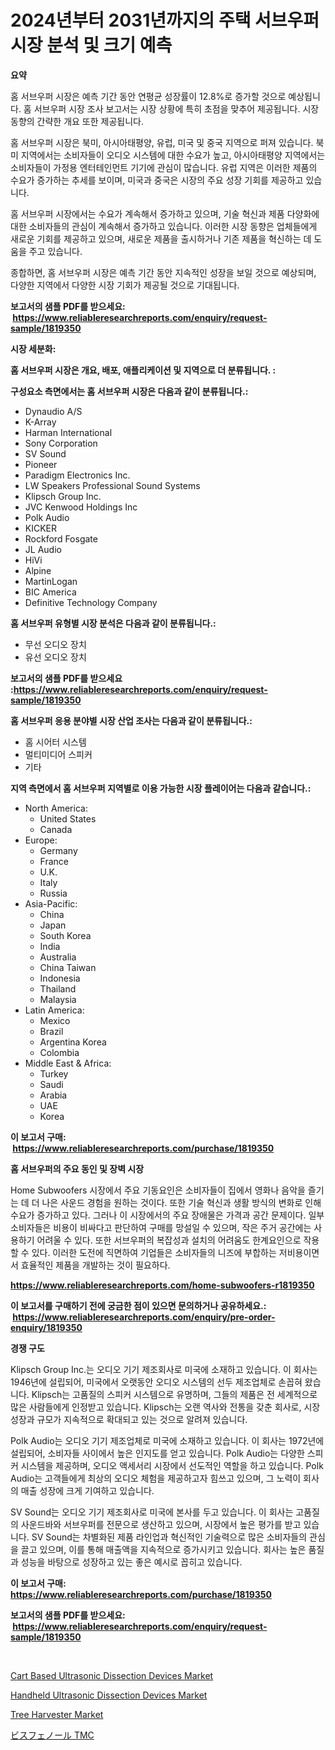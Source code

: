 <p><h1>2024년부터 2031년까지의 주택 서브우퍼 시장 분석 및 크기 예측</h1></p><p><strong>요약</strong></p>
<p><p>홈 서브우퍼 시장은 예측 기간 동안 연평균 성장률이 12.8%로 증가할 것으로 예상됩니다. 홈 서브우퍼 시장 조사 보고서는 시장 상황에 특히 초점을 맞추어 제공됩니다. 시장 동향의 간략한 개요 또한 제공됩니다.</p><p>홈 서브우퍼 시장은 북미, 아시아태평양, 유럽, 미국 및 중국 지역으로 퍼져 있습니다. 북미 지역에서는 소비자들이 오디오 시스템에 대한 수요가 높고, 아시아태평양 지역에서는 소비자들이 가정용 엔터테인먼트 기기에 관심이 많습니다. 유럽 지역은 이러한 제품의 수요가 증가하는 추세를 보이며, 미국과 중국은 시장의 주요 성장 기회를 제공하고 있습니다.</p><p>홈 서브우퍼 시장에서는 수요가 계속해서 증가하고 있으며, 기술 혁신과 제품 다양화에 대한 소비자들의 관심이 계속해서 증가하고 있습니다. 이러한 시장 동향은 업체들에게 새로운 기회를 제공하고 있으며, 새로운 제품을 출시하거나 기존 제품을 혁신하는 데 도움을 주고 있습니다.</p><p>종합하면, 홈 서브우퍼 시장은 예측 기간 동안 지속적인 성장을 보일 것으로 예상되며, 다양한 지역에서 다양한 시장 기회가 제공될 것으로 기대됩니다.</p></p>
<p><strong>보고서의 샘플 PDF를 받으세요: &nbsp;<a href="https://www.reliableresearchreports.com/enquiry/request-sample/1819350">https://www.reliableresearchreports.com/enquiry/request-sample/1819350</a></strong></p>
<p><strong>시장 세분화:</strong></p>
<p><strong> 홈 서브우퍼 시장은 개요, 배포, 애플리케이션 및 지역으로 더 분류됩니다. :</strong></p>
<p><strong>구성요소 측면에서는 홈 서브우퍼 시장은 다음과 같이 분류됩니다.:</strong></p>
<p><ul><li>Dynaudio A/S</li><li>K-Array</li><li>Harman International</li><li>Sony Corporation</li><li>SV Sound</li><li>Pioneer</li><li>Paradigm Electronics Inc.</li><li>LW Speakers Professional Sound Systems</li><li>Klipsch Group Inc.</li><li>JVC Kenwood Holdings Inc</li><li>Polk Audio</li><li>KICKER</li><li>Rockford Fosgate</li><li>JL Audio</li><li>HiVi</li><li>Alpine</li><li>MartinLogan</li><li>BIC America</li><li>Definitive Technology Company</li></ul></p>
<p><strong> 홈 서브우퍼 유형별 시장 분석은 다음과 같이 분류됩니다.:</strong></p>
<p><ul><li>무선 오디오 장치</li><li>유선 오디오 장치</li></ul></p>
<p><strong>보고서의 샘플 PDF를 받으세요 :<a href="https://www.reliableresearchreports.com/enquiry/request-sample/1819350">https://www.reliableresearchreports.com/enquiry/request-sample/1819350</a></strong></p>
<p><strong> 홈 서브우퍼 응용 분야별 시장 산업 조사는 다음과 같이 분류됩니다.:</strong></p>
<p><ul><li>홈 시어터 시스템</li><li>멀티미디어 스피커</li><li>기타</li></ul></p>
<p><strong>지역 측면에서 홈 서브우퍼 지역별로 이용 가능한 시장 플레이어는 다음과 같습니다.:</strong></p>
<p><ul>
    <li>
        North America:
        <ul>
            <li>United States</li>
            <li>Canada</li>
        </ul>
    </li>
    <li>
        Europe:
        <ul>
            <li>Germany</li>
            <li>France</li>
            <li>U.K.</li>
            <li>Italy</li>
            <li>Russia</li>
        </ul>
    </li>
    <li>
        Asia-Pacific:
        <ul>
            <li>China</li>
            <li>Japan</li>
            <li>South Korea</li>
            <li>India</li>
            <li>Australia</li>
            <li>China Taiwan</li>
            <li>Indonesia</li>
            <li>Thailand</li>
            <li>Malaysia</li>
        </ul>
    </li>
    <li>
        Latin America:
        <ul>
            <li>Mexico</li>
            <li>Brazil</li>
            <li>Argentina Korea</li>
            <li>Colombia</li>
        </ul>
    </li>
    <li>
        Middle East & Africa:
        <ul>
            <li>Turkey</li>
            <li>Saudi</li>
            <li>Arabia</li>
            <li>UAE</li>
            <li>Korea</li>
        </ul>
    </li>
    </ul></p>
<p><strong>이 보고서 구매: &nbsp;<a href="https://www.reliableresearchreports.com/purchase/1819350">https://www.reliableresearchreports.com/purchase/1819350</a></strong></p>
<p><strong>홈 서브우퍼의 주요 동인 및 장벽 시장</strong></p>
<p><p>Home Subwoofers 시장에서 주요 기동요인은 소비자들이 집에서 영화나 음악을 즐기는 데 더 나은 사운드 경험을 원하는 것이다. 또한 기술 혁신과 생활 방식의 변화로 인해 수요가 증가하고 있다. 그러나 이 시장에서의 주요 장애물은 가격과 공간 문제이다. 일부 소비자들은 비용이 비싸다고 판단하여 구매를 망설일 수 있으며, 작은 주거 공간에는 사용하기 어려울 수 있다. 또한 서브우퍼의 복잡성과 설치의 어려움도 한계요인으로 작용할 수 있다. 이러한 도전에 직면하여 기업들은 소비자들의 니즈에 부합하는 저비용이면서 효율적인 제품을 개발하는 것이 필요하다.</p></p>
<p><strong><a href="https://www.reliableresearchreports.com/home-subwoofers-r1819350">https://www.reliableresearchreports.com/home-subwoofers-r1819350</a></strong></p>
<p><strong>이 보고서를 구매하기 전에 궁금한 점이 있으면 문의하거나 공유하세요.: &nbsp;<a href="https://www.reliableresearchreports.com/enquiry/pre-order-enquiry/1819350">https://www.reliableresearchreports.com/enquiry/pre-order-enquiry/1819350</a></strong></p>
<p><strong>경쟁 구도</strong></p>
<p><p>Klipsch Group Inc.는 오디오 기기 제조회사로 미국에 소재하고 있습니다. 이 회사는 1946년에 설립되어, 미국에서 오랫동안 오디오 시스템의 선두 제조업체로 손꼽혀 왔습니다. Klipsch는 고품질의 스피커 시스템으로 유명하며, 그들의 제품은 전 세계적으로 많은 사람들에게 인정받고 있습니다. Klipsch는 오랜 역사와 전통을 갖춘 회사로, 시장 성장과 규모가 지속적으로 확대되고 있는 것으로 알려져 있습니다.</p><p>Polk Audio는 오디오 기기 제조업체로 미국에 소재하고 있습니다. 이 회사는 1972년에 설립되어, 소비자들 사이에서 높은 인지도를 얻고 있습니다. Polk Audio는 다양한 스피커 시스템을 제공하며, 오디오 액세서리 시장에서 선도적인 역할을 하고 있습니다. Polk Audio는 고객들에게 최상의 오디오 체험을 제공하고자 힘쓰고 있으며, 그 노력이 회사의 매출 성장에 크게 기여하고 있습니다.</p><p>SV Sound는 오디오 기기 제조회사로 미국에 본사를 두고 있습니다. 이 회사는 고품질의 사운드바와 서브우퍼를 전문으로 생산하고 있으며, 시장에서 높은 평가를 받고 있습니다. SV Sound는 차별화된 제품 라인업과 혁신적인 기술력으로 많은 소비자들의 관심을 끌고 있으며, 이를 통해 매출액을 지속적으로 증가시키고 있습니다. 회사는 높은 품질과 성능을 바탕으로 성장하고 있는 좋은 예시로 꼽히고 있습니다.</p></p>
<p><strong>이 보고서 구매: &nbsp; <a href="https://www.reliableresearchreports.com/purchase/1819350">https://www.reliableresearchreports.com/purchase/1819350</a></strong></p>
<p><strong>보고서의 샘플 PDF를 받으세요: &nbsp;<a href="https://www.reliableresearchreports.com/enquiry/request-sample/1819350">https://www.reliableresearchreports.com/enquiry/request-sample/1819350</a></strong><strong></strong></p>
<p>&nbsp;</p>
<p><p><a href="https://shimmer-gardenia-37a.notion.site/Cart-Based-Ultrasonic-Dissection-Devices-Market-Report-Reveals-the-Latest-Trends-And-Growth-Opportun-a8e62bfb8fbf47db9faf2f3d25b52ee0">Cart Based Ultrasonic Dissection Devices Market</a></p><p><a href="https://unruly-ladybug-44b.notion.site/Handheld-Ultrasonic-Dissection-Devices-Market-The-Key-To-Successful-Business-Strategy-Forecast-Till-e348b11be21146b086e523e42e5ca835">Handheld Ultrasonic Dissection Devices Market</a></p><p><a href="https://view.publitas.com/reportprime-1/decoding-tree-harvester-market-metrics-market-share-trends-and-growth-patterns/">Tree Harvester Market</a></p><p><a href="https://github.com/schmahlson/Market-Research-Report-List-1/blob/main/247954832566.md">ビスフェノール TMC</a></p></p>